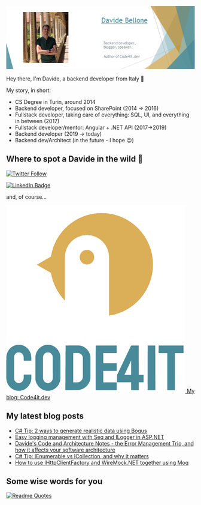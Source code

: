 ![Profile banner](./DavideBellone.png)

Hey there, I'm Davide, a backend developer from Italy 🤏 

My story, in short:

* CS Degree in Turin, around 2014
* Backend developer, focused on SharePoint (2014 -> 2016)
* Fullstack developer, taking care of everything: SQL, UI, and everything in between (2017)
* Fullstack developer/mentor: Angular + .NET API (2017->2019)
* Backend developer (2019 -> today)
* Backend dev/Architect (in the future - I hope 😉)

## Where to spot a Davide in the wild 🦏

[![Twitter Follow](https://img.shields.io/twitter/follow/BelloneDavide?label=Let%27s%20get%20in%20touch%20on%20Twitter&style=social)](https://twitter.com/BelloneDavide)

[![LinkedIn Badge](https://img.shields.io/badge/LinkedIn-Profile-informational?style=social&logo=linkedin)](https://www.linkedin.com/in/bellonedavide/)

and, of course...

[![Personal blog](./logo_small.png) My blog: Code4it.dev](https://www.code4it.dev/)


## My latest blog posts

<!-- BLOG-POST-LIST:START -->
- [C# Tip: 2 ways to generate realistic data using Bogus](https://www.code4it.dev/csharptips/bogus-data-generation/)
- [Easy logging management with Seq and ILogger in ASP.NET](https://www.code4it.dev/blog/logging-with-ilogger-and-seq/)
- [Davide&#39;s Code and Architecture Notes - the Error Management Trio, and how it affects your software architecture](https://www.code4it.dev/architecture-notes/error-management-trio/)
- [C# Tip: IEnumerable vs ICollection, and why it matters](https://www.code4it.dev/csharptips/ienumerable-vs-icollection/)
- [How to use IHttpClientFactory and WireMock.NET together using Moq](https://www.code4it.dev/blog/wiremock-ihttpclientfactory-moq/)
<!-- BLOG-POST-LIST:END -->



## Some wise words for you

[![Readme Quotes](https://quotes-github-readme.vercel.app/api?type=horizontal&theme=light)](https://github.com/piyushsuthar/github-readme-quotes)
